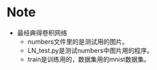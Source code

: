 # Note

- 最经典得卷积网络
    * numbers文件里的是测试用的图片。
    * LN_test.py是测试numbers中图片用的程序。
    * train是训练用的，数据集用的mnist数据集。